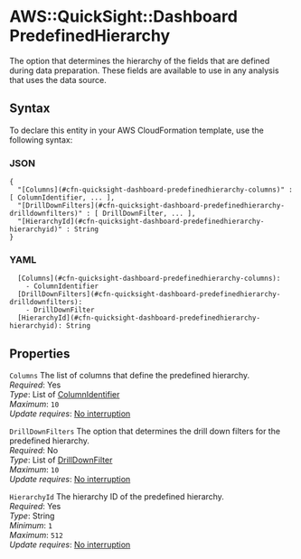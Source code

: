 # AWS::QuickSight::Dashboard PredefinedHierarchy<a name="aws-properties-quicksight-dashboard-predefinedhierarchy"></a>

The option that determines the hierarchy of the fields that are defined during data preparation\. These fields are available to use in any analysis that uses the data source\.

## Syntax<a name="aws-properties-quicksight-dashboard-predefinedhierarchy-syntax"></a>

To declare this entity in your AWS CloudFormation template, use the following syntax:

### JSON<a name="aws-properties-quicksight-dashboard-predefinedhierarchy-syntax.json"></a>

```
{
  "[Columns](#cfn-quicksight-dashboard-predefinedhierarchy-columns)" : [ ColumnIdentifier, ... ],
  "[DrillDownFilters](#cfn-quicksight-dashboard-predefinedhierarchy-drilldownfilters)" : [ DrillDownFilter, ... ],
  "[HierarchyId](#cfn-quicksight-dashboard-predefinedhierarchy-hierarchyid)" : String
}
```

### YAML<a name="aws-properties-quicksight-dashboard-predefinedhierarchy-syntax.yaml"></a>

```
  [Columns](#cfn-quicksight-dashboard-predefinedhierarchy-columns):
    - ColumnIdentifier
  [DrillDownFilters](#cfn-quicksight-dashboard-predefinedhierarchy-drilldownfilters):
    - DrillDownFilter
  [HierarchyId](#cfn-quicksight-dashboard-predefinedhierarchy-hierarchyid): String
```

## Properties<a name="aws-properties-quicksight-dashboard-predefinedhierarchy-properties"></a>

`Columns` <a name="cfn-quicksight-dashboard-predefinedhierarchy-columns"></a>
The list of columns that define the predefined hierarchy\.  
_Required_: Yes  
_Type_: List of [ColumnIdentifier](aws-properties-quicksight-dashboard-columnidentifier.md)  
_Maximum_: `10`  
_Update requires_: [No interruption](https://docs.aws.amazon.com/AWSCloudFormation/latest/UserGuide/using-cfn-updating-stacks-update-behaviors.html#update-no-interrupt)

`DrillDownFilters` <a name="cfn-quicksight-dashboard-predefinedhierarchy-drilldownfilters"></a>
The option that determines the drill down filters for the predefined hierarchy\.  
_Required_: No  
_Type_: List of [DrillDownFilter](aws-properties-quicksight-dashboard-drilldownfilter.md)  
_Maximum_: `10`  
_Update requires_: [No interruption](https://docs.aws.amazon.com/AWSCloudFormation/latest/UserGuide/using-cfn-updating-stacks-update-behaviors.html#update-no-interrupt)

`HierarchyId` <a name="cfn-quicksight-dashboard-predefinedhierarchy-hierarchyid"></a>
The hierarchy ID of the predefined hierarchy\.  
_Required_: Yes  
_Type_: String  
_Minimum_: `1`  
_Maximum_: `512`  
_Update requires_: [No interruption](https://docs.aws.amazon.com/AWSCloudFormation/latest/UserGuide/using-cfn-updating-stacks-update-behaviors.html#update-no-interrupt)
